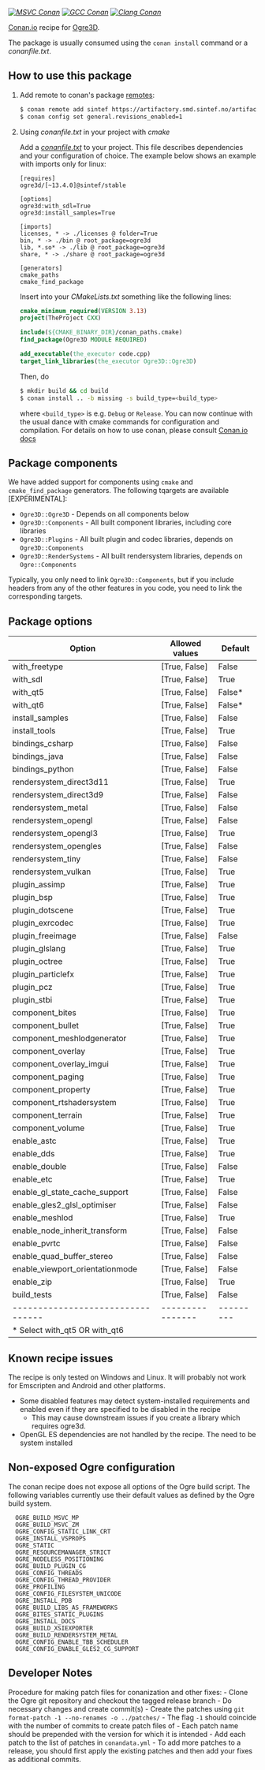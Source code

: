 [_![MSVC Conan](https://github.com/sintef-ocean/conan-ogre3d/workflows/MSVC%20Conan/badge.svg)_](https://github.com/sintef-ocean/conan-ogre3d/actions?query=workflow%3A%22MSVC+Conan%22)
[_![GCC Conan](https://github.com/sintef-ocean/conan-ogre3d/workflows/GCC%20Conan/badge.svg)_](https://github.com/sintef-ocean/conan-ogre3d/actions?query=workflow%3A%22GCC+Conan%22)
[_![Clang Conan](https://github.com/sintef-ocean/conan-ogre3d/workflows/Clang%20Conan/badge.svg)_](https://github.com/sintef-ocean/conan-ogre3d/actions?query=workflow%3A%22Clang+Conan%22)

[Conan.io](https://conan.io) recipe for [Ogre3D](https://www.ogre3d.org).

The package is usually consumed using the `conan install` command or a *conanfile.txt*.

## How to use this package

1. Add remote to conan's package [remotes](https://docs.conan.io/en/latest/reference/commands/misc/remote.html?highlight=remotes):

   ```bash
   $ conan remote add sintef https://artifactory.smd.sintef.no/artifactory/api/conan/conan-local # only for freeimage [discouraged]
   $ conan config set general.revisions_enabled=1
   ```

2. Using *conanfile.txt* in your project with *cmake*

   Add a [*conanfile.txt*](http://docs.conan.io/en/latest/reference/conanfile_txt.html) to your project.
   This file describes dependencies and your configuration of choice.
   The example below shows an example with imports only for linux:

   ```
   [requires]
   ogre3d/[~13.4.0]@sintef/stable

   [options]
   ogre3d:with_sdl=True
   ogre3d:install_samples=True

   [imports]
   licenses, * -> ./licenses @ folder=True
   bin, * -> ./bin @ root_package=ogre3d
   lib, *.so* -> ./lib @ root_package=ogre3d
   share, * -> ./share @ root_package=ogre3d

   [generators]
   cmake_paths
   cmake_find_package
   ```
   Insert into your *CMakeLists.txt* something like the following lines:
   ```cmake
   cmake_minimum_required(VERSION 3.13)
   project(TheProject CXX)

   include(${CMAKE_BINARY_DIR}/conan_paths.cmake)
   find_package(Ogre3D MODULE REQUIRED)

   add_executable(the_executor code.cpp)
   target_link_libraries(the_executor Ogre3D::Ogre3D)
   ```
   Then, do
   ```bash
   $ mkdir build && cd build
   $ conan install .. -b missing -s build_type=<build_type>
   ```
   where `<build_type>` is e.g. `Debug` or `Release`.
   You can now continue with the usual dance with cmake commands for configuration and
   compilation. For details on how to use conan, please consult [Conan.io docs](http://docs.conan.io/en/latest/)

## Package components

We have added support for components using `cmake` and `cmake_find_package`
generators. The following tqargets are available [EXPERIMENTAL]:

 - `Ogre3D::Ogre3D` - Depends on all components below
 - `Ogre3D::Components` - All built component libraries, including core libraries
 - `Ogre3D::Plugins` - All built plugin and codec libraries, depends on `Ogre3D::Components`
 - `Ogre3D::RenderSystems` - All built rendersystem libraries, depends on `Ogre::Components`

 Typically, you only need to link `Ogre3D::Components`, but if you include headers from
 any of the other features in you code, you need to link the corresponding targets.


## Package options

| Option                          | Allowed values | Default |
|---------------------------------|----------------|---------|
| with_freetype                   | [True, False]  | False   |
| with_sdl                        | [True, False]  | True    |
| with_qt5                        | [True, False]  | False*  |
| with_qt6                        | [True, False]  | False*  |
| install_samples                 | [True, False]  | False   |
| install_tools                   | [True, False]  | True    |
| bindings_csharp                 | [True, False]  | False   |
| bindings_java                   | [True, False]  | False   |
| bindings_python                 | [True, False]  | False   |
| rendersystem_direct3d11         | [True, False]  | True    |
| rendersystem_direct3d9          | [True, False]  | False   |
| rendersystem_metal              | [True, False]  | False   |
| rendersystem_opengl             | [True, False]  | False   |
| rendersystem_opengl3            | [True, False]  | True    |
| rendersystem_opengles           | [True, False]  | False   |
| rendersystem_tiny               | [True, False]  | False   |
| rendersystem_vulkan             | [True, False]  | True    |
| plugin_assimp                   | [True, False]  | True    |
| plugin_bsp                      | [True, False]  | True    |
| plugin_dotscene                 | [True, False]  | True    |
| plugin_exrcodec                 | [True, False]  | True    |
| plugin_freeimage                | [True, False]  | False   |
| plugin_glslang                  | [True, False]  | True    |
| plugin_octree                   | [True, False]  | True    |
| plugin_particlefx               | [True, False]  | True    |
| plugin_pcz                      | [True, False]  | True    |
| plugin_stbi                     | [True, False]  | True    |
| component_bites                 | [True, False]  | True    |
| component_bullet                | [True, False]  | True    |
| component_meshlodgenerator      | [True, False]  | True    |
| component_overlay               | [True, False]  | True    |
| component_overlay_imgui         | [True, False]  | True    |
| component_paging                | [True, False]  | True    |
| component_property              | [True, False]  | True    |
| component_rtshadersystem        | [True, False]  | True    |
| component_terrain               | [True, False]  | True    |
| component_volume                | [True, False]  | True    |
| enable_astc                     | [True, False]  | True    |
| enable_dds                      | [True, False]  | True    |
| enable_double                   | [True, False]  | False   |
| enable_etc                      | [True, False]  | True    |
| enable_gl_state_cache_support   | [True, False]  | False   |
| enable_gles2_glsl_optimiser     | [True, False]  | False   |
| enable_meshlod                  | [True, False]  | True    |
| enable_node_inherit_transform   | [True, False]  | False   |
| enable_pvrtc                    | [True, False]  | False   |
| enable_quad_buffer_stereo       | [True, False]  | False   |
| enable_viewport_orientationmode | [True, False]  | False   |
| enable_zip                      | [True, False]  | True    |
| build_tests                     | [True, False]  | False   |
|---------------------------------|----------------|---------|
| * Select with_qt5 OR with_qt6   |                |         |

## Known recipe issues

  The recipe is only tested on Windows and Linux. It will probably not work for Emscripten
  and Android and other platforms.
  - Some disabled features may detect system-installed requirements and enabled even if they are specified to be disabled in the recipe
    - This may cause downstream issues if you create a library which requires ogre3d.
  - OpenGL ES dependencies are not handled by the recipe. The need to be system installed

## Non-exposed Ogre configuration

  The conan recipe does not expose all options of the Ogre build script. The following
  variables currently use their default values as defined by the Ogre build system.
  ```
    OGRE_BUILD_MSVC_MP
    OGRE_BUILD_MSVC_ZM
    OGRE_CONFIG_STATIC_LINK_CRT
    OGRE_INSTALL_VSPROPS
    OGRE_STATIC
    OGRE_RESOURCEMANAGER_STRICT
    OGRE_NODELESS_POSITIONING
    OGRE_BUILD_PLUGIN_CG
    OGRE_CONFIG_THREADS
    OGRE_CONFIG_THREAD_PROVIDER
    OGRE_PROFILING
    OGRE_CONFIG_FILESYSTEM_UNICODE
    OGRE_INSTALL_PDB
    OGRE_BUILD_LIBS_AS_FRAMEWORKS
    OGRE_BITES_STATIC_PLUGINS
    OGRE_INSTALL_DOCS
    OGRE_BUILD_XSIEXPORTER
    OGRE_BUILD_RENDERSYSTEM_METAL
    OGRE_CONFIG_ENABLE_TBB_SCHEDULER
    OGRE_CONFIG_ENABLE_GLES2_CG_SUPPORT
  ```

## Developer Notes

  Procedure for making patch files for conanization and other fixes:
    - Clone the Ogre git repository and checkout the tagged release branch
    - Do necessary changes and create commit(s)
    - Create the patches using `git format-patch -1 --no-renames -o ../patches/`
    - The flag `-1` should coincide with the number of commits to create patch files of
    - Each patch name should be prepended with the version for which it is intended
    - Add each patch to the list of patches in `conandata.yml`
    - To add more patches to a release, you should first apply the existing patches and
      then add your fixes as additional commits.

